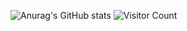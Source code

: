 ![Anurag's GitHub stats](https://github-readme-stats.vercel.app/api?username=leokwi00&show_icons=true&theme=radical)
![Visitor Count](https://profile-counter.glitch.me/leokwi00/count.svg) 
